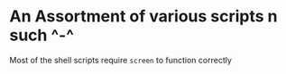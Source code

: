 # An Assortment of various scripts n such ^-^

Most of the shell scripts require `screen` to function correctly